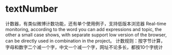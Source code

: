 # textNumber
计数器，有类似微博计数功能，还有单个使用例子，支持低版本浏览器
Real-time monitoring, according to the word you can add expressions and topic, the other a small case shows, with separate support low version of the browser, can be directly used in combination in the project。
计数规则：按字节计算，字母和数字二个减一个字，中文一个减一个字，网址不论多长，都按10个字统计
